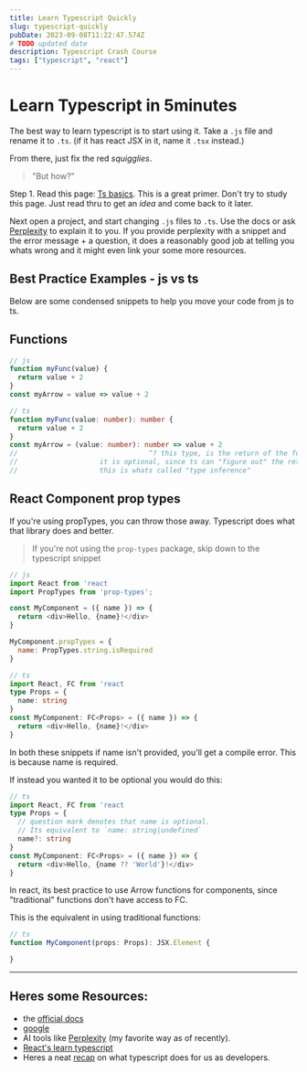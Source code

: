 ```yaml
---
title: Learn Typescript Quickly
slug: typescript-quickly
pubDate: 2023-09-08T11:22:47.574Z
# TODO updated date
description: Typescript Crash Course
tags: ["typescript", "react"]
---
```


# Learn Typescript in 5minutes
The best way to learn typescript is to start using it. Take a `.js` file and rename it to `.ts`. (if it has react JSX in it, name it `.tsx` instead.)

From there, just fix the red _squigglies_.

> "But how?"

Step 1. Read this page: [Ts basics](https://www.typescriptlang.org/docs/handbook/2/basic-types.html). This is a great primer. Don't try to study this page. Just read thru to get an _idea_ and come back to it later.

Next open a project, and start changing `.js` files to `.ts`. Use the docs or ask [Perplexity](https://perplexity.ai) to explain it to you. If you provide perplexity with a snippet and the error message + a question, it does a reasonably good job at telling you whats wrong and it might even link your some more resources.


## Best Practice Examples - js vs ts
Below are some condensed snippets to help you move your code from js to ts.

## Functions
```js
// js
function myFunc(value) {
  return value + 2
}
const myArrow = value => value + 2
```

```ts
// ts
function myFunc(value: number): number {
  return value + 2
}
const myArrow = (value: number): number => value + 2
//                                ^? this type, is the return of the function.
//                    it is optional, since ts can "figure out" the return type based on what you return
//                    this is whats called "type inference"
```

## React Component prop types
If you're using propTypes, you can throw those away. Typescript does what that library does and better.

> If you're not using the `prop-types` package, skip down to the typescript snippet

```js
// js
import React from 'react
import PropTypes from 'prop-types';

const MyComponent = ({ name }) => {
  return <div>Hello, {name}!</div>
}

MyComponent.propTypes = {
  name: PropTypes.string.isRequired
}
```
<!-- TODO [twoslash + highlighter](https://fatihkalifa.com/blog/typescript-twoslash) -->
```ts
// ts
import React, FC from 'react
type Props = {
  name: string
}
const MyComponent: FC<Props> = ({ name }) => {
  return <div>Hello, {name}!</div>
}
```

In both these snippets if name isn't provided, you'll get a compile error. This is because name is required.

If instead you wanted it to be optional you would do this:
```ts
// ts
import React, FC from 'react
type Props = {
  // question mark denotes that name is optional.
  // Its equivalent to `name: string|undefined`
  name?: string
}
const MyComponent: FC<Props> = ({ name }) => {
  return <div>Hello, {name ?? 'World'}!</div>
}
```

In react, its best practice to use Arrow functions for components, since "traditional" functions don't have access to FC.

This is the equivalent in using traditional functions:
```ts
// ts
function MyComponent(props: Props): JSX.Element {

}
```

---
## Heres some Resources:
- the [official docs](https://www.typescriptlang.org/docs/handbook/2/basic-types.html)
- [google](https://google.com)
- AI tools like [Perplexity](https://perplexity.ai) (my favorite way as of recently).
- [React's learn typescript](https://react.dev/learn/typescript)
- Heres a neat [recap](https://basarat.gitbook.io/typescript/recap) on what typescript does for us as developers.